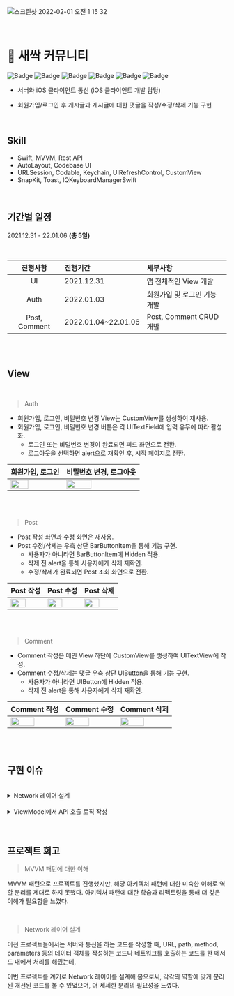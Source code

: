 
![스크린샷 2022-02-01 오전 1 15 32](https://user-images.githubusercontent.com/93528918/151830849-c3d53fbe-6024-489b-8aa0-f74730dba198.png)

<br>

# 🌱 새싹 커뮤니티

![Badge](https://img.shields.io/badge/Xcode-13.0-blue) 
![Badge](https://img.shields.io/badge/iOS-13.0-green)
![Badge](https://img.shields.io/badge/Swift-5-orange)
![Badge](https://img.shields.io/badge/SnapKit-5.0.1-blue)
![Badge](https://img.shields.io/badge/Toast-5.0.1-yellow)
![Badge](https://img.shields.io/badge/IQKeyboardManager-6.5.9-important)


- 서버와 iOS 클라이언트 통신 (iOS 클라이언트 개발 담당)

- 회원가입/로그인 후 게시글과 게시글에 대한 댓글을 작성/수정/삭제 기능 구현


<br>

## Skill

- Swift, MVVM, Rest API
- AutoLayout, Codebase UI
- URLSession, Codable, Keychain, UIRefreshControl, CustomView
- SnapKit, Toast, IQKeyboardManagerSwift


<br>


## 기간별 일정

2021.12.31 - 22.01.06  **(총 5일)**

<br>

| 진행사항 | 진행기간 | 세부사항 |
|:---:| :--- | :--- |
| UI | 2021.12.31 | 앱 전체적인 View 개발 |
| Auth | 2022.01.03 | 회원가입 및 로그인 기능 개발 |
| Post, Comment | 2022.01.04~22.01.06 | Post, Comment CRUD 개발 |
 
<br>
<br>

## View

<br>

> Auth

- 회원가입, 로그인, 비밀번호 변경 View는 CustomView를 생성하여 재사용.
- 회원가입, 로그인, 비밀번호 변경 버튼은 각 UITextField에 입력 유무에 따라 활성화.
    - 로그인 또는 비밀번호 변경이 완료되면 피드 화면으로 전환.
    - 로그아웃을 선택하면 alert으로 재확인 후, 시작 페이지로 전환.


| 회원가입, 로그인 | 비밀번호 변경, 로그아웃 |
| ------ | ------ |
| <img src = "https://user-images.githubusercontent.com/93528918/153704073-694bf0f0-c947-4fc3-b83b-fbe3593cea0a.gif" width="60%" height="60%"> | <img src = "https://user-images.githubusercontent.com/93528918/153704079-b2b97e1c-8af7-40d9-9d16-42bac7c916aa.gif" width="60%" height="60%"> |


<br>
<br>

> Post

- Post 작성 화면과 수정 화면은 재사용.
- Post 수정/삭제는 우측 상단 BarButtonItem을 통해 기능 구현.
    - 사용자가 아니라면 BarButtonItem에 Hidden 적용.
    - 삭제 전 alert을 통해 사용자에게 삭제 재확인.
    - 수정/삭제가 완료되면 Post 조회 화면으로 전환.

	
| Post 작성 | Post 수정 | Post 삭제 |
| ------ | ------ | ------ |
| <img src = "https://user-images.githubusercontent.com/93528918/153704227-6b25609e-af4a-48e5-8378-3d2e2b7f3861.gif" width="70%" height="70%"> | <img src = "https://user-images.githubusercontent.com/93528918/153704228-981b7788-d207-480d-9954-10d4f73a75dd.gif" width="70%" height="70%"> | <img src = "https://user-images.githubusercontent.com/93528918/153704229-f8df7e8a-88f0-46ce-86d0-c96aaaee470d.gif" width="70%" height="70%"> |


<br>
<br>

> Comment

- Comment 작성은 메인 View 하단에 CustomView를 생성하여 UITextView에 작성.
- Comment 수정/삭제는 댓글 우측 상단 UIButton을 통해 기능 구현.
    - 사용자가 아니라면 UIButton에 Hidden 적용.
    - 삭제 전 alert을 통해 사용자에게 삭제 재확인.
 
| Comment 작성 | Comment 수정 | Comment 삭제 |
| ------ | ------ | ------ |
| <img src = "https://user-images.githubusercontent.com/93528918/153704250-7e552dac-9002-4e31-ab58-fb72c2644b32.gif" width="70%" height="70%"> | <img src = "https://user-images.githubusercontent.com/93528918/153704254-935cad72-1aee-4a91-b814-38ba31590a51.gif" width="70%" height="70%"> | <img src = "https://user-images.githubusercontent.com/93528918/153704256-40be7628-9f9e-470e-9e81-56fe09443c53.gif" width="70%" height="70%"> |


<br>
<br>



## 구현 이슈

<br>

<details>
<summary>Network 레이어 설계</summary>
 
<br>

### Network의 핵심 모듈

<br>
 
`Endpoint.`
 
- URL, path, method, parameters 등의 데이터 객체.

<br>

```swift
import Foundation

// MARK: - Method

enum Method: String {
    case GET
    case POST
    case PUT
    case DELETE
}

// MARK: - URL

enum Endpoint {
    case auth_register
    case auth_login
    case auth_password
    case post_detail_inquire(id: Int)
    case post_inquire
    case post_write
    case post_edit(id: Int)
    case post_delete(id: Int)
    case comment_inquire(postId: Int)
    case comment_write
    case comment_edit(id: Int)
    case comment_delete(id: Int)
}

extension Endpoint {
    var url: URL {
        switch self {
        case .auth_register: return .makeEndpoint("auth/local/register")
        case .auth_login: return .makeEndpoint("auth/local")
        case .auth_password: return .makeEndpoint("custom/change-password")
        case .post_detail_inquire(id: let id): return .makeEndpoint("posts/\(id)")
        case .post_inquire: return .makeEndpoint("posts?_start=0&_limit=100&_sort=created_at:desc")
        case .post_write: return .makeEndpoint("posts")
        case .post_edit(id: let id): return .makeEndpoint("posts/\(id)")
        case .post_delete(id: let id): return .makeEndpoint("posts/\(id)")
        case .comment_inquire(postId: let postId): return .makeEndpoint("comments?post=\(postId)")
        case .comment_write: return .makeEndpoint("comments")
        case .comment_edit(id: let id): return .makeEndpoint("comments/\(id)")
        case .comment_delete(id: let id): return .makeEndpoint("comments/\(id)")
        }
    }
}

extension URL {
    static let baseURL = "http://test.monocoding.com:1231/"
    
    static func makeEndpoint(_ endpoint: String) -> URL {
        URL(string: baseURL + endpoint)!
    }
}
```
 
<br>

`Provider.`

- URLSession, DataTask를 이용하여 Network호출이 이루어 지는 곳.
- response 타입은 Decodable로 제네릭을 적용
	
<br>
  
```swift
import Foundation

extension URLSession {
    
    typealias Handler = (Data?, URLResponse?, Error?) -> Void
    
    @discardableResult
    func dataTask(_ endpoint: URLRequest, handler: @escaping Handler) -> URLSessionDataTask {
        let task = dataTask(with: endpoint, completionHandler: handler)
        task.resume()
        return task
    }
    
    static func request<T: Decodable>(_ session: URLSession = .shared, endpoint: URLRequest, completion: @escaping (T?, APIError?) -> Void) {
        
        session.dataTask(endpoint) { data, response, error in
            DispatchQueue.main.async {
                guard error == nil else { completion(nil, .failed); return }
                guard let data = data else { completion(nil, .noData); return }
                guard let response = response as? HTTPURLResponse else { completion(nil, .invaildResponse); return }
                guard response.statusCode == 200 else { completion(nil, .invaildToken); return }
                
                do {
                    let decoder = JSONDecoder()
                    let modelData = try decoder.decode(T.self, from: data)
                    completion(modelData, nil)
                } catch {
                    completion(nil, .invaildData)
                }
            }
        }
    }
}
```

 <br>

`APIService.`

- Response가 Generic하여 하드코딩되지 않은 형태
- URLSession의 dataTask메소드를 함수로 선언하여 response를 testable하도록 구현
- 공통 Error 타입 정의

 <br>
	
```swift
enum APIError: Error {
    case invaildResponse
    case invaildData
    case invaildToken
    case noData
    case failed
}
```

<br>

	
```swift
/// 회원가입
static func register(username: String, email: String, password: String, completion: @escaping (User?, APIError?) -> Void) {
    var request = URLRequest(url: Endpoint.auth_register.url)
    request.httpMethod = Method.POST.rawValue
    request.httpBody = "username=\(username)&email=\(email)&password=\(password)".data(using: .utf8, allowLossyConversion: false)
    
    URLSession.request(endpoint: request, completion: completion)
}
```
	
 <br>

</div>
</details>


<br>

<details>
<summary>ViewModel에서 API 호출 로직 작성</summary>
 
<br>

 `ViewModel → 비즈니스 로직을 처리`
 

**ViewModel**에서 API호출하는 로직을 처리하고, **Controller**에서 알람이나 화면 전환 등 화면 처리를 해주는 걸로 이해.

❓ 그런데 아래 코드처럼 처리할 비즈니스 로직이 없는 경우, **ViewModel에서 API호출하는 코드를 작성하면 괜히 코드만 많아지는 거같아서 그냥 Controller에서 API호출을 하는 게 좋겠다는 생각**과 그래도 **MVVM을 적용한거라면 ViewModel에서 호출하는게 맞는가** 라는 생각이 듬.

<br>

![3C78364E-07BB-4C25-A823-B4188DD8A253_4_5005_c](https://user-images.githubusercontent.com/93528918/149189072-ee9a7923-11b2-4c06-aad5-171f04c2796a.jpeg)

![98287277-E478-4E1F-8FD9-7B1B0105EADD_4_5005_c](https://user-images.githubusercontent.com/93528918/149189078-a25e3cdc-97d2-4168-b398-56164ec9eb7c.jpeg)

<br>

> 멘토님 답변

결국 아키텍쳐 설계 역시 사용법, 방법론적인 것이고, 본인만의 기준을 세워 조금 변경된 패턴이나 새로운 패턴을 적용해보는 것도 아키텍처 설계에 해당.

질문의 목적을 전환해본다면 **"MVVM으로 적용하는 것이 적합할까?"**

프로젝트에서 구성된 모든 패턴이 MVVM이라고 가정한다면, 일관적인 형태로 코드의 Flow가 흘러가는 것이 중요

지금은 비즈니스 로직이 없는 뷰일지라도, 새로운 기능이 생기고, 유지보수를 하고, 여러 화면을 하나의 화면으로 합하게 될 경우 등을 고려해본다면 특정 화면만 API 호출이 뷰컨트롤러에서 이루어진다면 코드의 패턴을 파악하기가 타인이 바라볼 때는 어려울 수도 있음!



<br>

</div>
</details>

 <br>
 <br>


## 프로젝트 회고


> MVVM 패턴에 대한 이해
> 

MVVM 패턴으로 프로젝트를 진행했지만, 해당 아키텍처 패턴에 대한 미숙한 이해로 역할 분리를 제대로 하지 못했다. 아키텍처 패턴에 대한 학습과 리펙토링을 통해 더 깊은 이해가 필요함을 느꼈다.

<br>

> Network 레이어 설계
> 

이전 프로젝트들에서는 서버와 통신을 하는 코드를 작성할 때, URL, path, method, parameters 등의 데이터 객체를 작성하는 코드나 네트워크를 호출하는 코드를 한 메서드 내에서 처리를 해줬는데,

이번 프로젝트를 계기로 Network 레이어를 설계해 봄으로써, 각각의 역할에 맞게 분리된 개선된 코드를 볼 수 있었으며, 더 세세한 분리의 필요성을 느꼈다.





